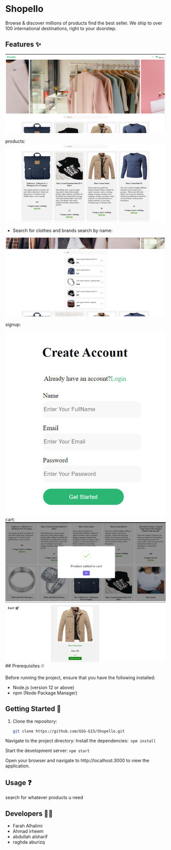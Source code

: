 # Shopello

Browse &amp; discover millions of products find the best seller. We ship to over 100 international destinations, right to your doorstep.

## Features ✨
<img src=".\client\src\img\Capture1.PNG" alt="Alt text" title="Optional title">



products:
<img src=".\client\src\img\Capture2.PNG" alt="Alt text" title="Optional title">
- Search for clothes and brands
search by name:
<img src=".\client\src\img\3.PNG" alt="Alt text" title="Optional title">

signup:

<img src=".\client\src\img\4.PNG" alt="Alt text" title="Optional title">
cart:
<img src=".\client\src\img\5.PNG" alt="Alt text" title="Optional title">
<img src=".\client\src\img\6.PNG" alt="Alt text" title="Optional title">
## Prerequisites 🗈

Before running the project, ensure that you have the following installed:

- Node.js (version 12 or above)
- npm (Node Package Manager)

## Getting Started 🚀

1. Clone the repository:

   ```bash
   git clone https://github.com/GSG-G13/Shopello.git
Navigate to the project directory:
Install the dependencies:``` npm install```



Start the development server: ``` npm start ```

Open your browser and navigate to http://localhost:3000  to view the application.

## Usage ❓
search for whatever products u need 

## Developers 👩‍💻
- Farah Alhalimi
- Ahmad irheem
- abdullah alsharif
- raghda aburizq